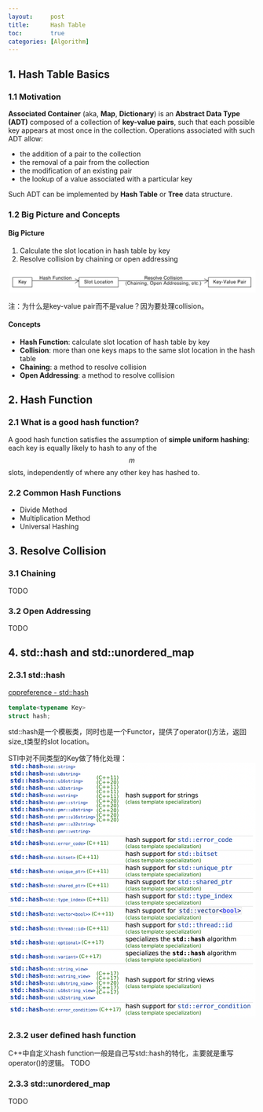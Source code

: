 ```yaml
---
layout:     post
title:      Hash Table
toc:        true
categories: [Algorithm]
---
```

## 1. Hash Table Basics
### 1.1 Motivation
**Associated Container** (aka, **Map**, **Dictionary**) is an **Abstract Data Type (ADT)** composed of a collection of **key-value pairs**, such that each possible key appears at most once in the collection. Operations associated with such ADT allow:
* the addition of a pair to the collection
* the removal of a pair from the collection
* the modification of an existing pair
* the lookup of a value associated with a particular key

Such ADT can be implemented by **Hash Table** or **Tree** data structure.

### 1.2 Big Picture and Concepts
#### Big Picture
1. Calculate the slot location in hash table by key
2. Resolve collision by chaining or open addressing

![Hash Table Big Picture](/assets/posts/Hash_Table/Big_Picture.jpg)

注：为什么是key-value pair而不是value？因为要处理collision。

#### Concepts
* **Hash Function**: calculate slot location of hash table by key
* **Collision**: more than one keys maps to the same slot location in the hash table
* **Chaining**: a method to resolve collision
* **Open Addressing**: a method to resolve collision

## 2. Hash Function
### 2.1 What is a good hash function?
A good hash function satisfies the assumption of **simple uniform hashing**:
each key is equally likely to hash to any of the $$m$$ slots, independently
of where any other key has hashed to.

### 2.2 Common Hash Functions
* Divide Method
* Multiplication Method
* Universal Hashing

## 3. Resolve Collision
### 3.1 Chaining
TODO

### 3.2 Open Addressing
TODO

## 4. std::hash and std::unordered_map

### 2.3.1 std::hash
[cppreference - std::hash](https://en.cppreference.com/w/cpp/utility/hash)

```c++
template<typename Key>
struct hash;
```

std::hash是一个模板类，同时也是一个Functor，提供了operator()方法，返回size_t类型的slot location。

STl中对不同类型的Key做了特化处理：
![std::hash](/assets/posts/Hash_Table/std_hash.png)

### 2.3.2 user defined hash function
C++中自定义hash function一般是自己写std::hash的特化，主要就是重写operator()的逻辑。
TODO

### 2.3.3 std::unordered_map
TODO